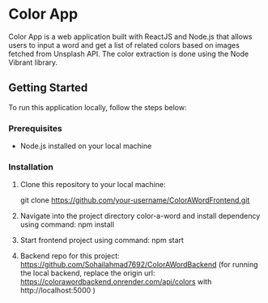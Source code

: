 # Color App

Color App is a web application built with ReactJS and Node.js that allows users to input a word and get a list of related colors based on images fetched from Unsplash API. The color extraction is done using the Node Vibrant library.

## Getting Started

To run this application locally, follow the steps below:

### Prerequisites

- Node.js installed on your local machine

### Installation

1. Clone this repository to your local machine:

   git clone https://github.com/your-username/ColorAWordFrontend.git

2. Navigate into the project directory color-a-word and install dependency using command:
   npm install
3. Start frontend project using command:
   npm start
4. Backend repo for this project:
   https://github.com/Sohailahmad7692/ColorAWordBackend
   (for running the local backend, replace the origin url: https://colorawordbackend.onrender.com/api/colors with http://localhost:5000 )
